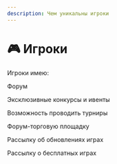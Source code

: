 ```yaml
---
description: Чем уникальны игроки
---
```


# 🎮 Игроки

Игроки имею:

Форум

Эксклюзивные конкурсы и ивенты

Возможность проводить турниры

Форум-торговую площадку

Рассылку об обновлениях играх

Рассылку о бесплатных играх
